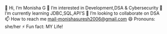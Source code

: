 👋 Hi, I’m Monisha G
 👀 I’m interested in Development,DSA & Cybersecurity
 🌱 I’m currently learning JDBC,SQL,API'S
💞️ I’m looking to collaborate on DSA
 📫 How to reach me
     mail-monishasuresh2006@gmail.com
 😄 Pronouns: she/her
 ⚡ Fun fact: MY Life!
 


